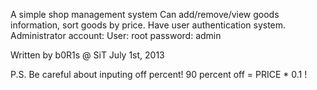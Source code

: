 A simple shop management system
Can add/remove/view goods information, sort goods by price. 
Have user authentication system.
Administrator account: 
    User: root
    password: admin

Written by b0R1s @ SiT
July 1st, 2013

P.S.
Be careful about inputing off percent!
90 percent off = PRICE * 0.1 !
